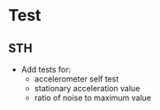 # Test

## STH

- Add tests for:
  - accelerometer self test
  - stationary acceleration value
  - ratio of noise to maximum value

